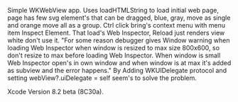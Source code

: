 Simple WKWebView app.
Uses loadHTMLString to load initial web page, page has few svg element's that can be dragged, 
blue, gray, move as single and  orange move all as a group. Ctrl click bring's context menu with menu item Inspect Element.
That load's Web Inspector, Reload just renders view white don't use it. "For some reason debugger gives Window warning when loading Web Inspector when window is resized to max size 800x600, so don't resize to max before loading Web Inspector.
When window is small Web Inspector open's in own window and when window is at max it's added as subview and the error happens." By Adding WKUIDelegate protocol and setting webView?.uiDelegate = self seem's to solve the problem.

Xcode Version 8.2 beta (8C30a).

